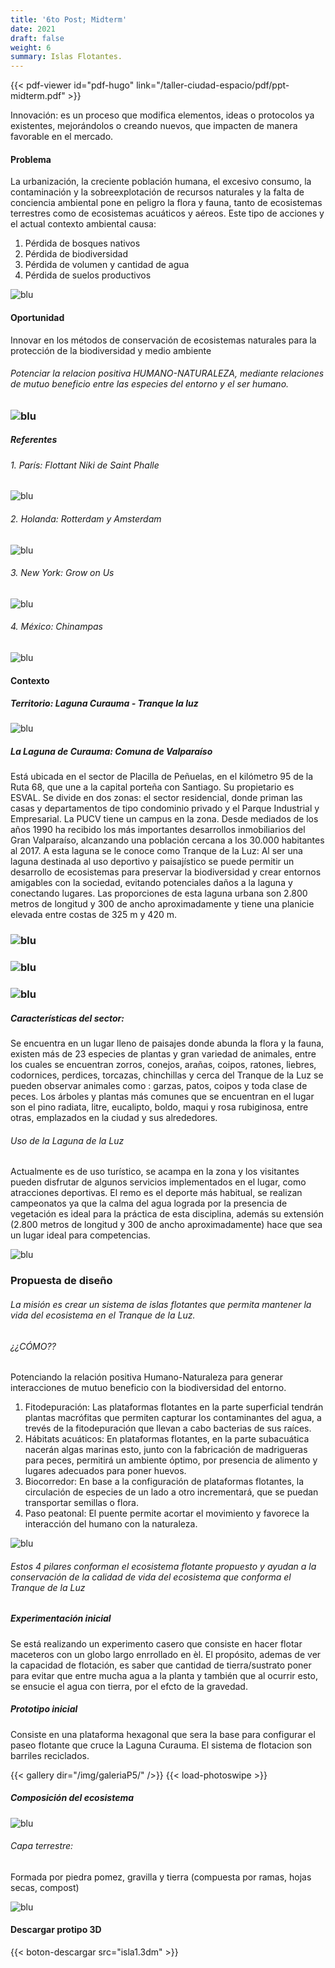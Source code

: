 ```yaml
---
title: '6to Post; Midterm'
date: 2021
draft: false
weight: 6
summary: Islas Flotantes.
---
```


{{< pdf-viewer id="pdf-hugo" link="/taller-ciudad-espacio/pdf/ppt-midterm.pdf"  >}}

Innovación: es un proceso que modifica elementos, ideas o protocolos ya existentes, mejorándolos o creando nuevos, que impacten de manera favorable en el mercado. 

#### Problema
La urbanización, la creciente población humana, el excesivo consumo, la contaminación y la sobreexplotación de recursos naturales y la falta de conciencia ambiental pone en peligro la flora y fauna, tanto de ecosistemas terrestres como de ecosistemas acuáticos y aéreos. 
Este tipo de acciones y el actual contexto ambiental causa:
1. Pérdida de bosques nativos
2. Pérdida de biodiversidad
3. Pérdida de volumen y cantidad de agua
4. Pérdida de suelos productivos

![blu](/taller-ciudad-espacio/img/Post6/1.jpg)

#### Oportunidad
Innovar en los métodos de conservación de ecosistemas naturales para la protección de la biodiversidad y medio ambiente

###### Potenciar la relacion positiva HUMANO-NATURALEZA, mediante relaciones de mutuo beneficio entre las especies del entorno y el ser humano.

### ![blu](/taller-ciudad-espacio/img/Post6/2.jpg)



##### Referentes
###### 1. París: Flottant Niki de Saint Phalle

![blu](/taller-ciudad-espacio/img/Post6/3.jpg)

###### 2. Holanda: Rotterdam y Amsterdam

![blu](/taller-ciudad-espacio/img/Post6/4.jpg)


###### 3. New York: Grow on Us

![blu](/taller-ciudad-espacio/img/Post6/5.jpg)


###### 4. México: Chinampas

![blu](/taller-ciudad-espacio/img/Post6/6.jpg)



#### Contexto
##### Territorio: Laguna Curauma - Tranque la luz

![blu](/taller-ciudad-espacio/img/Post6/7.jpg)

##### La Laguna de Curauma: Comuna de Valparaíso

Está ubicada en el sector de Placilla de Peñuelas, en el kilómetro 95 de la Ruta 68, que une a la capital porteña con Santiago. Su propietario es ESVAL. Se divide en dos zonas: el sector residencial, donde priman las casas y departamentos de tipo condominio privado y el Parque Industrial y Empresarial. La PUCV tiene un campus en la zona. Desde mediados de los años 1990 ha recibido los más importantes desarrollos inmobiliarios del Gran Valparaíso, alcanzando una población cercana a los 30.000 habitantes al 2017. A esta laguna se le conoce como Tranque de la Luz: Al ser una laguna destinada al uso deportivo y paisajístico se puede permitir un desarrollo de ecosistemas para preservar la biodiversidad y crear entornos amigables con la sociedad, evitando potenciales daños a la laguna y conectando lugares. Las proporciones de esta laguna urbana son 2.800 metros de longitud y 300 de ancho aproximadamente y tiene una planicie elevada entre costas de 325 m y 420 m.


### ![blu](/taller-ciudad-espacio/img/Post6/8.jpg)
### ![blu](/taller-ciudad-espacio/img/Post6/9.jpg)
### ![blu](/taller-ciudad-espacio/img/Post6/10.jpg)
 
 ##### Características del sector:
 Se encuentra en un lugar lleno de paisajes donde abunda la flora y la fauna, existen más de 23 especies de plantas y gran variedad de animales, entre los cuales se encuentran zorros, conejos, arañas, coipos, ratones, liebres, codornices, perdices, torcazas, chinchillas y cerca del Tranque de la Luz se pueden observar animales como : garzas, patos, coipos y  toda clase de peces.
 Los árboles y plantas más comunes que se encuentran en el lugar son el pino radiata, litre, eucalipto, boldo, maqui y rosa rubiginosa, entre otras, emplazados en la ciudad y sus alrededores.

###### Uso de la Laguna de la Luz
Actualmente es de uso turístico, se acampa en la zona y los visitantes pueden disfrutar de algunos servicios implementados en el lugar, como atracciones deportivas.
El remo es el deporte más habitual, se realizan campeonatos ya que la calma del agua lograda por la presencia de vegetación es ideal para la práctica de esta disciplina, además su extensión  (2.800 metros de longitud y 300 de ancho aproximadamente) hace que sea un lugar ideal para competencias.


![blu](/taller-ciudad-espacio/img/Post6/11.jpg)







### Propuesta de diseño
###### La misión es crear un sistema de islas flotantes que permita mantener la vida del ecosistema en el Tranque de la Luz.
###### ¿¿CÓMO??

Potenciando la relación positiva Humano-Naturaleza para generar interacciones de mutuo beneficio con la biodiversidad del entorno.
1.	Fitodepuración: Las plataformas flotantes en la parte superficial tendrán plantas macrófitas que permiten capturar los contaminantes del agua, a trevés de la fitodepuración que llevan a cabo bacterias de sus raíces.
2.	Hábitats acuáticos: En plataformas flotantes, en la parte subacuática nacerán algas marinas esto, junto con la fabricación de madrigueras para peces, permitirá un ambiente óptimo, por presencia de alimento y lugares adecuados para poner huevos.
3.	Biocorredor: En base a la configuración de plataformas flotantes, la circulación de especies de un lado a otro incrementará, que se puedan transportar semillas o flora.
4.	Paso peatonal: El puente permite acortar el movimiento y favorece la interacción del humano con la naturaleza.

![blu](/taller-ciudad-espacio/img/Post6/12.jpg)

###### Estos 4 pilares conforman el ecosistema flotante propuesto y ayudan a la conservación de la calidad  de vida del ecosistema que conforma el Tranque de la Luz

##### Experimentación inicial
Se está realizando un experimento casero que consiste en hacer flotar maceteros con un globo largo enrrollado en èl. El propósito, ademas de ver la capacidad de flotación, es saber que cantidad de tierra/sustrato poner para evitar que entre mucha agua a la planta y también que al ocurrir esto, se ensucie el agua con tierra, por el efcto de la gravedad.




##### Prototipo inicial
Consiste en una plataforma hexagonal que sera la base para configurar el paseo flotante que cruce la Laguna Curauma. El sistema de flotacion son barriles reciclados. 

{{< gallery dir="/img/galeriaP5/" />}} {{< load-photoswipe >}}



##### Composición del ecosistema

![blu](/taller-ciudad-espacio/img/Post6/13.jpg)




###### Capa terrestre:

Formada por piedra pomez, gravilla y tierra (compuesta por ramas, hojas secas, compost)

![blu](/taller-ciudad-espacio/img/Post6/14.jpg)


#### Descargar protipo 3D

{{< boton-descargar src="isla1.3dm" >}}